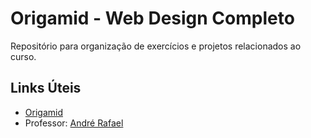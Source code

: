 # Origamid - Web Design Completo


Repositório para organização de exercícios e projetos relacionados ao curso.

## Links Úteis

* [Origamid](https://www.origamid.com/)
* Professor: [André Rafael](https://github.com/origamid)

